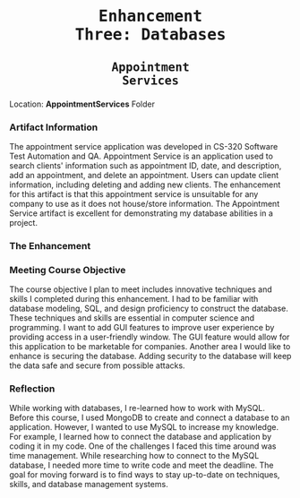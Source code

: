 # <pre align="center">Enhancement Three: Databases</pre>

## <pre align="center">Appointment Services</pre>

Location: **AppointmentServices** Folder

### Artifact Information

The appointment service application was developed in CS-320 Software Test Automation and QA. Appointment Service is an application used to search clients' information such as appointment ID, date, and description, add an appointment, and delete an appointment. Users can update client information, including deleting and adding new clients. The enhancement for this artifact is that this appointment service is unsuitable for any company to use as it does not house/store information. The Appointment Service artifact is excellent for demonstrating my database abilities in a project.

### The Enhancement

### Meeting Course Objective 

The course objective I plan to meet includes innovative techniques and skills I completed during this enhancement. I had to be familiar with database modeling, SQL, and design proficiency to construct the database. These techniques and skills are essential in computer science and programming. I want to add GUI features to improve user experience by providing access in a user-friendly window. The GUI feature would allow for this application to be marketable for companies. Another area I would like to enhance is securing the database. Adding security to the database will keep the data safe and secure from possible attacks.

### Reflection

While working with databases, I re-learned how to work with MySQL. Before this course, I used MongoDB to create and connect a database to an application. However, I wanted to use MySQL to increase my knowledge. For example, I learned how to connect the database and application by coding it in my code. One of the challenges I faced this time around was time management. While researching how to connect to the MySQL database, I needed more time to write code and meet the deadline. The goal for moving forward is to find ways to stay up-to-date on techniques, skills, and database management systems.


